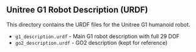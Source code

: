 ## Unitree G1 Robot Description (URDF)

This directory contains the URDF files for the Unitree G1 humanoid robot.
- `g1_description.urdf` - Main G1 robot description with full 29 DOF
- `go2_description.urdf` - GO2 description (kept for reference)